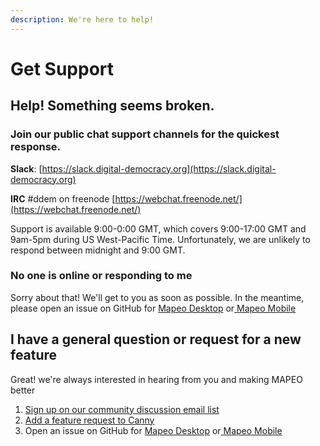 ```yaml
---
description: We're here to help!
---
```


# Get Support

## Help! Something seems broken.

### Join our public chat support channels for the quickest response.

**Slack**: [https://slack.digital-democracy.org](https://slack.digital-democracy.org)

**IRC** \#ddem on freenode  [https://webchat.freenode.net/](https://webchat.freenode.net/)

Support is available 9:00-0:00 GMT, which covers 9:00-17:00 GMT and 9am-5pm during US West-Pacific Time. Unfortunately, we are unlikely to respond between midnight and 9:00 GMT.

### No one is online or responding to me

Sorry about that! We'll get to you as soon as possible. In the meantime, please open an issue on GitHub for [Mapeo Desktop](https://github.com/digidem/mapeo-desktop/issues/new?template=bug_report.md) or[ Mapeo Mobile](https://github.com/digidem/mapeo-mobile/issues/new)

## I have a general question or request for a new feature

Great! we're always interested in hearing from you and making MAPEO better

1. [Sign up on our community discussion email list](https://lists.riseup.net/www/subscribe/mapeo-en)
2. [Add a feature request to Canny](https://mapeo.canny.io)
3. Open an issue on GitHub for [Mapeo Desktop](https://github.com/digidem/mapeo-desktop/issues/new?template=feature_request.md) or[ Mapeo Mobile](https://github.com/digidem/mapeo-mobile/issues/new)









